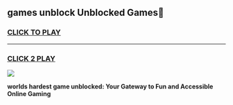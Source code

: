 
## games unblock Unblocked Games👋
<h3>
<a href="https://premium.freeplayer.one?title=games_unblock&ref=16F">CLICK TO PLAY</a></h3>
<hr>

<h3>
<a href="https://premium.freeplayer.one?title=games_unblock&ref=16F">CLICK 2 PLAY</a>
  
</h3>

<a href="https://premium.freeplayer.one?title=games_unblock&ref=16F/"><img src="https://clearcache.store/games.png"></a>


**worlds hardest game unblocked: Your Gateway to Fun and Accessible Online Gaming**
